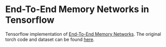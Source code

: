 End-To-End Memory Networks in Tensorflow
========================================

Tensorflow implementation of [End-To-End Memory Networks](http://arxiv.org/abs/1503.08895v4). The original torch code and dataset can be found [here](https://github.com/facebook/MemNN/).
